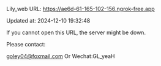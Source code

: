 Lily_web URL: https://ae6d-61-165-102-156.ngrok-free.app

Updated at: 2024-12-10 19:32:48

If you cannot open this URL, the server might be down.

Please contact: 

goley04@foxmail.com Or Wechat:GL_yeaH